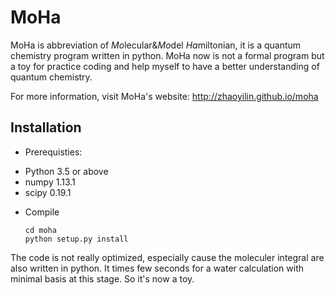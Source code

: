 # MoHa

MoHa is abbreviation of *Mo*lecular&*Mo*del *Ha*miltonian, it is a quantum chemistry program written in python. MoHa now is
not a formal program but a toy for practice coding and help myself to have a better understanding of quantum chemistry.

For more information, visit MoHa's website: http://zhaoyilin.github.io/moha

Installation
------------

* Prerequisties:

- Python 3.5 or above
- numpy 1.13.1 
- scipy 0.19.1  

* Compile

      cd moha
      python setup.py install
  
  
  
The code is not really optimized, especially cause the moleculer integral are also written in python. It times few seconds for a water calculation with minimal basis at this stage. So it's now a toy. 
